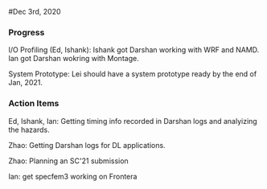 #Dec 3rd, 2020

### Progress

I/O Profiling (Ed, Ishank): Ishank got Darshan working with WRF and NAMD. Ian got Darshan wokring with Montage.

System Prototype: Lei should have a system prototype ready by the end of Jan, 2021.

### Action Items

Ed, Ishank, Ian: Getting timing info recorded in Darshan logs and analyizing the hazards.

Zhao: Getting Darshan logs for DL applications.

Zhao: Planning an SC'21 submission

Ian: get specfem3 working on Frontera
